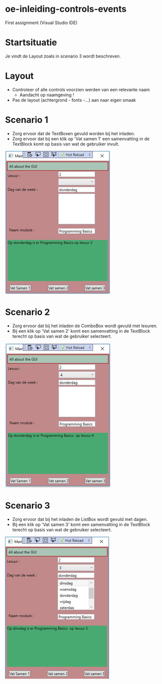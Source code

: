 # oe-inleiding-controls-events
First assignment (Visual Studio IDE)

# Startsituatie

Je vindt de Layout zoals in scenario 3 wordt beschreven.

# Layout
* Controleer of alle controls voorzien werden van een relevante naam
  * Aandacht op naamgeving ! 
* Pas de layout (achtergrond - fonts -...) aan naar eigen smaak

# Scenario 1
  * Zorg ervoor dat de TextBoxen gevuld worden bij het inladen.
  * Zorg ervoor dat bij een klik op 'Vat samen 1' een samenvatting in de TextBlock komt op basis van wat de gebruiker invult.

![Scenario 1](/Images/Scenario1.JPG)

# Scenario 2
  * Zorg ervoor dat bij het inladen de ComboBox wordt gevuld met lesuren.
  * Bij een klik op 'Vat samen 2' komt een samenvatting in de TextBlock terecht op basis van wat de gebruiker selecteert.

![Scenario 2](/Images/Scenario2.JPG)

# Scenario 3
  * Zorg ervoor dat bij het inladen de ListBox wordt gevuld met dagen.
  * Bij een klik op 'Vat samen 3' komt een samenvatting in de TextBlock terecht op basis van wat de gebruiker selecteert.

![Scenario 3](/Images/Scenario3.JPG)
